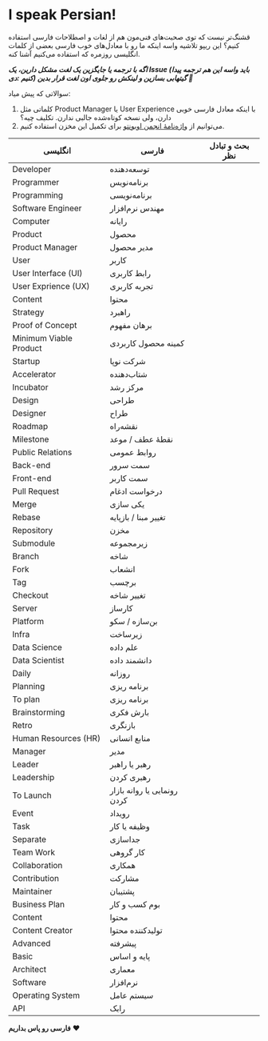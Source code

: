 # I speak Persian!

قشنگ‌تر نیست که توی صحبت‌های فنی‌مون هم از لغات و اصطلاحات فارسی استفاده کنیم؟ این ریپو تلاشیه واسه اینکه ما رو با معادل‌های خوب فارسی بعضی از کلمات انگلیسی روزمره که استفاده می‌کنیم آشنا کنه.

**_اگه با ترجمه یا جایگزین یک لغت مشکل دارین، یک Issue (باید واسه این هم ترجمه پیدا کنیم :دی) گیتهابی بسازین و لینکش رو جلوی اون لغت قرار بدین 🙏_**

سوالاتی که پیش میاد:

1. کلماتی مثل Product Manager یا User Experience با اینکه معادل فارسی خوبی دارن، ولی نسخه کوتاه‌شده جالبی ندارن. تکلیف چیه؟
2. می‌توانیم از [واژه‌نامهٔ انجمن اوبونتو](https://wiki.ubuntu-ir.org/wiki/%D9%88%D8%A7%DA%98%D9%87%E2%80%8C%D9%86%D8%A7%D9%85%D9%87%D9%94_%D8%A7%D9%86%D8%AC%D9%85%D9%86) برای تکمیل این مخزن استفاده کنیم.

| انگلیسی                | فارسی                       | بحث و تبادل نظر |
| ---------------------- | --------------------------- | --------------- |
| Developer              | توسعه‌دهنده                 |                 |
| Programmer             | برنامه‌نویس                 |                 |
| Programming            | برنامه‌نویسی                |                 |
| Software Engineer      | مهندس نرم‌افزار             |                 |
| Computer               | رایانه                      |                 |
| Product                | محصول                       |                 |
| Product Manager        | مدیر محصول                  |                 |
| User                   | کاربر                       |                 |
| User Interface (UI)    | رابط کاربری                 |                 |
| User Exprience (UX)    | تجربه کاربری                |                 |
| Content                | محتوا                       |                 |
| Strategy               | راهبرد                      |                 |
| Proof of Concept       | برهان مفهوم                 |                 |
| Minimum Viable Product | کمینه محصول کاربردی         |                 |
| Startup                | شرکت نوپا                   |                 |
| Accelerator            | شتاب‌دهنده                  |                 |
| Incubator              | مرکز رشد                    |                 |
| Design                 | طراحی                       |                 |
| Designer               | طراح                        |                 |
| Roadmap                | نقشه‌راه                    |                 |
| Milestone              | نقطهٔ عطف / موعد            |                 |
| Public Relations       | روابط عمومی                 |                 |
| Back-end               | سمت سرور                    |                 |
| Front-end              | سمت کاربر                   |                 |
| Pull Request           | درخواست ادغام               |                 |
| Merge                  | یکی سازی                    |                 |
| Rebase                 | تغییر مبنا / بازپایه        |                 |
| Repository             | مخزن                        |                 |
| Submodule              | زیرمجموعه                   |                 |
| Branch                 | شاخه                        |                 |
| Fork                   | انشعاب                      |                 |
| Tag                    | برچسب                       |                 |
| Checkout               | تغییر شاخه                  |                 |
| Server                 | کارساز                      |                 |
| Platform               | بن‌سازه / سکو               |                 |
| Infra                  | زیرساخت                     |                 |
| Data Science           | علم داده                    |                 |
| Data Scientist         | دانشمند داده                |                 |
| Daily                  | روزانه                      |                 |
| Planning               | برنامه ریزی                 |                 |
| To plan                | برنامه ریزی                 |                 |
| Brainstorming          | بارش فکری                   |                 |
| Retro                  | بازنگری                     |                 |
| Human Resources (HR)   | منابع انسانی                |                 |
| Manager                | مدیر                        |                 |
| Leader                 | رهبر یا راهبر               |                 |
| Leadership             | رهبری کردن                  |                 |
| To Launch              | رونمایی یا روانه بازار کردن |                 |
| Event                  | رویداد                      |                 |
| Task                   | وظیفه یا کار                |                 |
| Separate               | جداسازی                     |                 |
| Team Work              | کار گروهی                   |                 |
| Collaboration          | همکاری                      |                 |
| Contribution           | مشارکت                      |                 |
| Maintainer             | پشتیبان                     |                 |
| Business Plan          | بوم کسب و کار               |                 |
| Content                | محتوا                       |                 |
| Content Creator        | تولیدکننده محتوا            |                 |
| Advanced               | پیشرفته                     |                 |
| Basic                  | پایه و اساس                 |                 |
| Architect              | معماری                      |                 |
| Software               | نرم‌افزار                   |                 |
| Operating System       | سیستم عامل                  |                 |
| API                    | رابک                        |                 |

**فارسی رو پاس بداریم** ❤️
